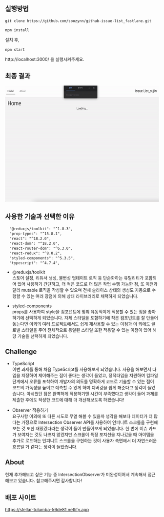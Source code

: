 ## 실행방법

```
git clone https://github.com/soozynn/github-issue-list_fastlane.git
```

```
npm install
```

설치 후,

```
npm start
```

http://localhost:3000/ 을 실행시켜주세요.

## 최종 결과

<img src="./asset/result.gif" alt="result" />

## 사용한 기술과 선택한 이유

```
  "@reduxjs/toolkit": "^1.8.3",
  "prop-types": "^15.8.1",
  "react": "^18.2.0",
  "react-dom": "^18.2.0",
  "react-router-dom": "^6.3.0",
  "react-redux": "^8.0.2",
  "styled-components": "^5.3.5",
  "typescript": "^4.7.4",
```

- @reduxjs/toolkit<br />
  스토어 설정, 리듀서 생성, 불변성 업데이트 로직 등 단순화하는 유틸리티가 포함되어 있어 사용하기 간단하고, 더 적은 코드로 더 많은 작업 수행 가능한 점, 또 이전과 달리 mutable 로직을 작성할 수 있으며 전체 슬라이스 상태의 생성도 자동으로 수행할 수 있는 여러 장점에 의해 상태 라이브러리로 채택하게 되었습니다.

- styled-components<br />
  props를 사용하여 style을 컴포넌트에 맞춰 유동적이게 적용할 수 있는 점을 좋아하기에 선택하게 되었습니다. 자체 스타일을 포함하기에 작은 컴포넌트를 잘 만들어 놓는다면 이외의 여러 프로젝트에서도 쉽게 재사용할 수 있는 이점과 이 외에도 글로벌 스타일을 주어 전체적으로 통일된 스타일 또한 적용할 수 있는 이점이 있어 해당 기술을 선택하게 되었습니다.

## Challenge

- TypeScript<br />
  이번 과제를 통해 처음 TypeScript를 사용해보게 되었습니다. 사용을 해보면서 타입을 지정하여 제어해주는 점이 좋다는 생각이 들었고, 정적타입을 지원하여 컴파일단계에서 오류를 포착하여 개발자의 의도를 명확하게 코드로 기술할 수 있는 점이 코드의 가독성을 높이고 예측할 수 있게 하며 디버깅을 쉽게 해준다고 생각이 들었습니다. 아쉬웠던 점은 완벽하게 적용하기엔 시간이 부족했다고 생각이 들어 과제를 제출한 후에도 작성한 코드에 대해 더 개선해보도록 하겠습니다!

- Observer 적용하기<br />
  요구사항 이외에 또 다른 시도로 무얼 해볼 수 있을까 생각을 해보다 데이터가 더 많다는 가정으로 Intersection Observer API를 사용하여 인피니트 스크롤을 구현해보는 것 또한 재밌겠다라는 생각이 들어 만들어보게 되었습니다. 한 번에 이슈 카드가 보여지는 것도 나쁘지 않겠지만 스크롤이 특정 포지션을 지나갔을 때 아이템을 추가로 로드하는 인피니트 스크롤을 구현하는 것이 사용자 측면에서 더 자연스러운 흐름일 거 같다는 생각이 들었습니다.

## About

현재 추가해보고 싶은 기능 중 IntersectionObserver가 미완성이어서 계속해서 접근해보고 있습니다. 참고해주시면 감사합니다!

## 배포 사이트

https://stellar-tulumba-56de81.netlify.app
